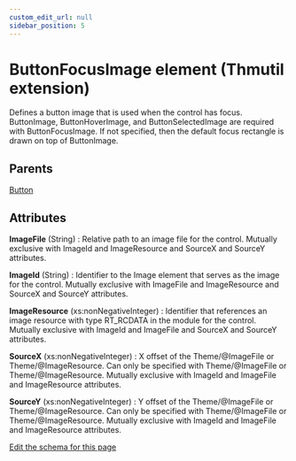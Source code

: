 ```yaml
---
custom_edit_url: null
sidebar_position: 5
---
```

# ButtonFocusImage element (Thmutil extension)
Defines a button image that is used when the control has focus. ButtonImage, ButtonHoverImage, and ButtonSelectedImage are required with ButtonFocusImage. If not specified, then the default focus rectangle is drawn on top of ButtonImage.

## Parents
[Button](button.md)

## Attributes
**ImageFile** (String)
  : Relative path to an image file for the control. Mutually exclusive with ImageId and ImageResource and SourceX and SourceY attributes.

**ImageId** (String)
  : Identifier to the Image element that serves as the image for the control. Mutually exclusive with ImageFile and ImageResource and SourceX and SourceY attributes.

**ImageResource** (xs:nonNegativeInteger)
  : Identifier that references an image resource with type RT_RCDATA in the module for the control. Mutually exclusive with ImageId and ImageFile and SourceX and SourceY attributes.

**SourceX** (xs:nonNegativeInteger)
  : X offset of the Theme/@ImageFile or Theme/@ImageResource. Can only be specified with Theme/@ImageFile or Theme/@ImageResource. Mutually exclusive with ImageId and ImageFile and ImageResource attributes.

**SourceY** (xs:nonNegativeInteger)
  : Y offset of the Theme/@ImageFile or Theme/@ImageResource. Can only be specified with Theme/@ImageFile or Theme/@ImageResource. Mutually exclusive with ImageId and ImageFile and ImageResource attributes.


[Edit the schema for this page](https://github.com/wixtoolset/web/blob/master/src/xsd4/thmutil.xsd)